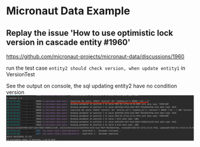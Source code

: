 # Micronaut Data Example

## Replay the issue 'How to use optimistic lock version in cascade entity #1960'

https://github.com/micronaut-projects/micronaut-data/discussions/1960

run the test case `entity2 should check version, when update entity1` in VersionTest

See the output on console, the sql updating entity2 have no condition version
![img.png](img.png)
